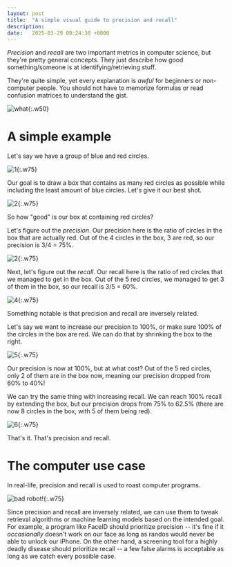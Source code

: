 ```yaml
---
layout: post
title:  "A simple visual guide to precision and recall"
description: 
date:   2025-03-29 00:24:30 +0000
---
```


_Precision_ and _recall_ are two important metrics in computer science, but they're pretty general concepts. They just describe how good something/someone is at identifying/retrieving stuff.

They're quite simple, yet every explanation is _awful_ for beginners or non-computer people. You should not have to memorize formulas or read confusion matrices to understand the gist.

![what](/assets/pr-what.png){:.w50}

# A simple example

Let's say we have a group of blue and red circles. 

![1](/assets/pr-1.svg){:.w75}

Our goal is to draw a box that contains as many red circles as possible while including the least amount of blue circles. Let's give it our best shot.

![2](/assets/pr-2.svg){:.w75}

So how "good" is our box at containing red circles?

Let's figure out the _precision_. Our precision here is the ratio of circles in the box that are actually red. Out of the 4 circles in the box, 3 are red, so our precision is 3/4 = 75%.

![2](/assets/pr-3.svg){:.w75}

Next, let's figure out the _recall_. Our recall here is the ratio of red circles that we managed to get in the box. Out of the 5 red circles, we managed to get 3 of them in the box, so our recall is 3/5 = 60%.

![4](/assets/pr-4.svg){:.w75}

Something notable is that precision and recall are inversely related.

Let's say we want to increase our precision to 100%, or make sure 100% of the circles in the box are red. We can do that by shrinking the box to the right.

![5](/assets/pr-5.svg){:.w75}

Our precision is now at 100%, but at what cost? Out of the 5 red circles, only 2 of them are in the box now, meaning our precision dropped from 60% to 40%!

We can try the same thing with increasing recall. We can reach 100% recall by extending the box, but our precision drops from 75% to 62.5% (there are now 8 circles in the box, with 5 of them being red).

![6](/assets/pr-6.svg){:.w75}

That's it. That's precision and recall.

# The computer use case

In real-life, precision and recall is used to roast computer programs.

![bad robot!](/assets/pr-bad-robot.png){:.w75}

Since precision and recall are inversely related, we can use them to tweak retrieval algorithms or machine learning models based on the intended goal. For example, a program like FaceID should prioritize precision -- it's fine if it _occasionally_ doesn't work on our face as long as randos would never be able to unlock our iPhone. On the other hand, a screening tool for a highly deadly disease should prioritize recall -- a few false alarms is acceptable as long as we catch every possible case.
